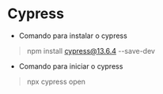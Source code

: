 # Cypress

- Comando para instalar o cypress
> npm install cypress@13.6.4 --save-dev

- Comando para iniciar o cypress
> npx cypress open
